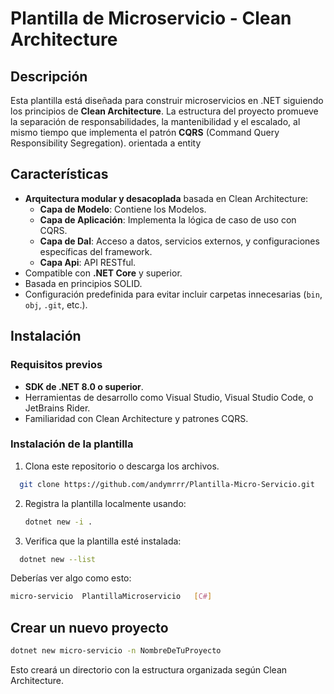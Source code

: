 # Plantilla de Microservicio - Clean Architecture

## Descripción

Esta plantilla está diseñada para construir microservicios en .NET siguiendo los principios de **Clean Architecture**. La estructura del proyecto promueve la separación de responsabilidades, la mantenibilidad y el escalado, al mismo tiempo que implementa el patrón **CQRS** (Command Query Responsibility Segregation). orientada a entity

## Características

- **Arquitectura modular y desacoplada** basada en Clean Architecture:
  - **Capa de Modelo**: Contiene los Modelos.
  - **Capa de Aplicación**: Implementa la lógica de caso de uso con CQRS.
  - **Capa de Dal**: Acceso a datos, servicios externos, y configuraciones específicas del framework.
  - **Capa Api**: API RESTful.
- Compatible con **.NET Core** y superior.
- Basada en principios SOLID.
- Configuración predefinida para evitar incluir carpetas innecesarias (`bin`, `obj`, `.git`, etc.).

## Instalación

### Requisitos previos

- **SDK de .NET 8.0 o superior**.
- Herramientas de desarrollo como Visual Studio, Visual Studio Code, o JetBrains Rider.
- Familiaridad con Clean Architecture y patrones CQRS.

### Instalación de la plantilla

1. Clona este repositorio o descarga los archivos.

```bash
  git clone https://github.com/andymrrr/Plantilla-Micro-Servicio.git
```

2. Registra la plantilla localmente usando:
   ```bash
   dotnet new -i .
   ```
3. Verifica que la plantilla esté instalada:

```bash
  dotnet new --list
```

Deberías ver algo como esto:

```bash
micro-servicio  PlantillaMicroservicio   [C#]
```

## Crear un nuevo proyecto

```bash
dotnet new micro-servicio -n NombreDeTuProyecto
```

Esto creará un directorio con la estructura organizada según Clean Architecture.
